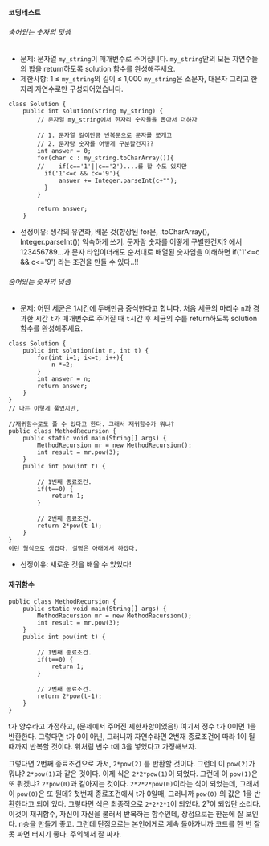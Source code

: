 
#### 코딩테스트
###### 숨어있는 숫자의 덧셈
-  문제: 문자열 `my_string`이 매개변수로 주어집니다. `my_string`안의 모든 자연수들의 합을 return하도록 solution 함수를 완성해주세요.
- 제한사항: 
	1 ≤ `my_string`의 길이 ≤ 1,000
	 `my_string`은 소문자, 대문자 그리고 한자리 자연수로만 구성되어있습니다.
```
class Solution {
    public int solution(String my_string) {
        // 문자열 my_string에서 한자리 숫자들을 뽑아서 더하자
        
        // 1. 문자열 길이만큼 반복문으로 문자를 쪼개고
        // 2. 문자랑 숫자를 어떻게 구분할건지??
        int answer = 0;
        for(char c : my_string.toCharArray()){
        //    if(c=='1'||c=='2')....를 할 수도 있지만
          if('1'<=c && c<='9'){
              answer += Integer.parseInt(c+"");
          }  
        }
        
        return answer;
    }
```
-  선정이유: 생각의 유연화, 배운 것(향상된 for문, .toCharArray(), Integer.parseInt()) 익숙하게 쓰기.
 문자랑 숫자를 어떻게 구별한건지? 에서 123456789...가 문자 타입이더래도 순서대로 배열된 숫자임을 이해하면 if('1'<=c && c<='9') 라는 조건을 만들 수 있다..!! 


###### 숨어있는 숫자의 덧셈
-  문제: 어떤 세균은 1시간에 두배만큼 증식한다고 합니다. 처음 세균의 마리수 `n`과 경과한 시간 `t`가 매개변수로 주어질 때 `t`시간 후 세균의 수를 return하도록 solution 함수를 완성해주세요.

```
class Solution {
    public int solution(int n, int t) {
        for(int i=1; i<=t; i++){
            n *=2;
        }
        int answer = n;
        return answer;
    }
}
// 나는 이렇게 풀었지만,
```

```
//재귀함수로도 풀 수 있다고 한다. 그래서 재귀함수가 뭐냐?
public class MethodRecursion {
	public static void main(String[] args) {
		MethodRecursion mr = new MethodRecursion();
		int result = mr.pow(3);
	}
	public int pow(int t) {
		
		// 1번째 종료조건.
		if(t==0) {
			return 1;
		}
		
		// 2번째 종료조건.
		return 2*pow(t-1);
	}
}
이런 형식으로 생겼다. 설명은 아래에서 하겠다.
```

-  선정이유: 새로운 것을 배울 수 있었다! 


#### 재귀함수

```
public class MethodRecursion {
	public static void main(String[] args) {
		MethodRecursion mr = new MethodRecursion();
		int result = mr.pow(3);
	}
	public int pow(int t) {
		
		// 1번째 종료조건.
		if(t==0) {
			return 1;
		}
		
		// 2번째 종료조건.
		return 2*pow(t-1);
	}
}
```
t가 양수라고 가정하고, (문제에서 주어진 제한사항이었음!)
여기서 정수 t가 0이면 1을 반환한다.
그렇다면 t가 0이 아닌, 그러니까 자연수라면 2번재 종료조건에 따라 1이 될 때까지 반복할 것이다.
위처럼 변수 t에 3을 넣었다고 가정해보자.

그렇다면 2번째 종료조건으로 가서,
``2*pow(2)`` 를 반환할 것이다.
그런데 이 ``pow(2)``가 뭐냐? ``2*pow(1)``과 같은 것이다. 이제 식은 ``2*2*pow(1)``이 되었다.
그런데 이 ``pow(1)``은 또 뭐겠냐? ``2*pow(0)``과 같아지는 것이다. ``2*2*2*pow(0)``이라는 식이 되었는데, 그래서 이 ``pow(0)``은 또 뭔데? 첫번째 종료조건에서 t가 0일때,  그러니까 ``pow(0)`` 의 값은 1을 반환한다고 되어 있다.
그렇다면 식은 최종적으로 ``2*2*2*1``이 되었다. 2³이 되었단 소리다.
이것이 재귀함수,  자신이 자신을 불러서 반복하는 함수인데,
장점으로는 한눈에 잘 보인다. n승을 만들기 좋고.
그런데 단점으로는 본인에게로 계속 돌아가니까 코드를 한 번 잘못 짜면 터지기 좋다. 주의해서 잘 짜자.